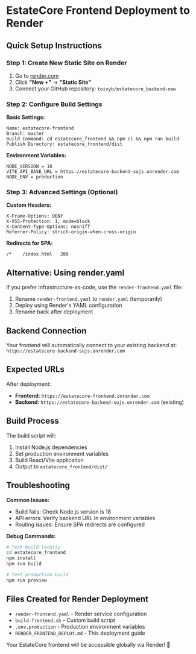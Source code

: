 # EstateCore Frontend Deployment to Render

## Quick Setup Instructions

### Step 1: Create New Static Site on Render

1. Go to [render.com](https://render.com)
2. Click **"New +"** → **"Static Site"**
3. Connect your GitHub repository: `toivyb/estatecore_backend-new`

### Step 2: Configure Build Settings

**Basic Settings:**
```
Name: estatecore-frontend
Branch: master
Build Command: cd estatecore_frontend && npm ci && npm run build
Publish Directory: estatecore_frontend/dist
```

**Environment Variables:**
```
NODE_VERSION = 18
VITE_API_BASE_URL = https://estatecore-backend-sujs.onrender.com
NODE_ENV = production
```

### Step 3: Advanced Settings (Optional)

**Custom Headers:**
```
X-Frame-Options: DENY
X-XSS-Protection: 1; mode=block
X-Content-Type-Options: nosniff
Referrer-Policy: strict-origin-when-cross-origin
```

**Redirects for SPA:**
```
/*    /index.html   200
```

## Alternative: Using render.yaml

If you prefer infrastructure-as-code, use the `render-frontend.yaml` file:

1. Rename `render-frontend.yaml` to `render.yaml` (temporarily)
2. Deploy using Render's YAML configuration
3. Rename back after deployment

## Backend Connection

Your frontend will automatically connect to your existing backend at:
`https://estatecore-backend-sujs.onrender.com`

## Expected URLs

After deployment:
- **Frontend**: `https://estatecore-frontend.onrender.com`
- **Backend**: `https://estatecore-backend-sujs.onrender.com` (existing)

## Build Process

The build script will:
1. Install Node.js dependencies
2. Set production environment variables
3. Build React/Vite application
4. Output to `estatecore_frontend/dist/`

## Troubleshooting

**Common Issues:**
- Build fails: Check Node.js version is 18
- API errors: Verify backend URL in environment variables
- Routing issues: Ensure SPA redirects are configured

**Debug Commands:**
```bash
# Test build locally
cd estatecore_frontend
npm install
npm run build

# Test production build
npm run preview
```

## Files Created for Render Deployment

- `render-frontend.yaml` - Render service configuration
- `build-frontend.sh` - Custom build script
- `.env.production` - Production environment variables
- `RENDER_FRONTEND_DEPLOY.md` - This deployment guide

Your EstateCore frontend will be accessible globally via Render! 🚀